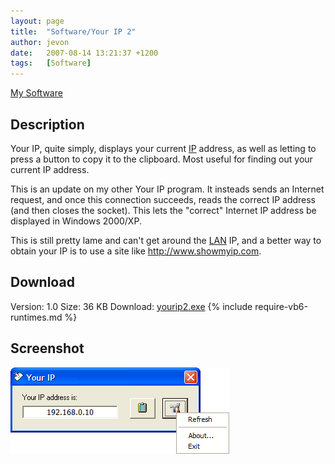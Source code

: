 ```yaml
---
layout: page
title:  "Software/Your IP 2"
author: jevon
date:   2007-08-14 13:21:37 +1200
tags:   [Software]
---
```


[My Software](Software.md)

## Description
Your IP, quite simply, displays your current [IP](ip.md) address, as well as letting to press a button to copy it to the clipboard. Most useful for finding out your current IP address.

This is an update on my other Your IP program. It insteads sends an Internet request, and once this connection succeeds, reads the correct IP address (and then closes the socket). This lets the "correct" Internet IP address be displayed in Windows 2000/XP.

This is still pretty lame and can't get around the [LAN](lan.md) IP, and a better way to obtain your IP is to use a site like http://www.showmyip.com.

## Download
Version: 1.0
Size: 36 KB
Download: <a href="/files/software/yourip2.exe">yourip2.exe</a>
{% include require-vb6-runtimes.md %}

## Screenshot
<img src="/img/screenshots/yourip2.png" alt="Screenshot of Your IP 2 software">
